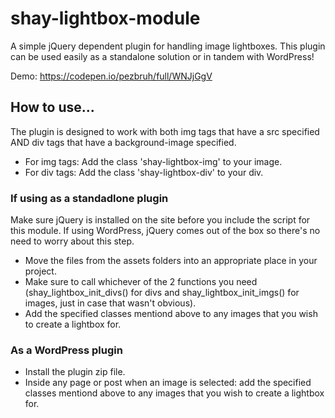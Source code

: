 # shay-lightbox-module
A simple jQuery dependent plugin for handling image lightboxes. This plugin can be used easily as a standalone solution or in tandem with WordPress!

Demo: https://codepen.io/pezbruh/full/WNJjGgV

## How to use...
The plugin is designed to work with both img tags that have a src specified AND div tags that have a background-image specified.
  - For img tags: Add the class 'shay-lightbox-img' to your image.
  - For div tags: Add the class 'shay-lightbox-div' to your div.
    
  
### If using as a standadlone plugin
Make sure jQuery is installed on the site before you include the script for this module. If using WordPress, jQuery comes out of the box so there's no need to worry about this step. 
- Move the files from the assets folders into an appropriate place in your project.
- Make sure to call whichever of the 2 functions you need (shay_lightbox_init_divs() for divs and shay_lightbox_init_imgs() for images, just in case that wasn't obvious).
- Add the specified classes mentiond above to any images that you wish to create a lightbox for.

### As a WordPress plugin
- Install the plugin zip file.
- Inside any page or post when an image is selected: add the specified classes mentiond above to any images that you wish to create a lightbox for.
